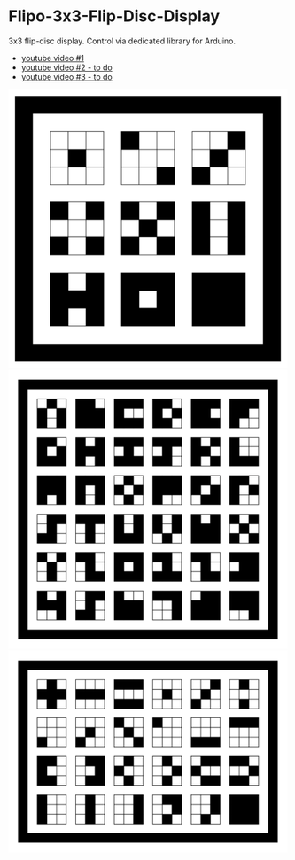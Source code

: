 # Flipo-3x3-Flip-Disc-Display
3x3 flip-disc display. Control via dedicated library for Arduino.

- [youtube video #1](https://youtu.be/-nHFKv8mkeg)
- [youtube video #2 - to do]()
- [youtube video #3 - to do]()

<img src="https://github.com/marcinsaj/Flipo-3x3-Flip-Disc-Display/blob/main/extras/3x3-DICE.png">
<img src="https://github.com/marcinsaj/Flipo-3x3-Flip-Disc-Display/blob/main/extras/3x3-FONT.png">
<img src="https://github.com/marcinsaj/Flipo-3x3-Flip-Disc-Display/blob/main/extras/3x3-SYMBOL.png">
